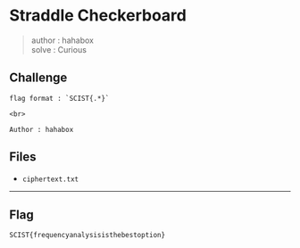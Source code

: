 # Straddle Checkerboard
> author : hahabox  
> solve : Curious

## Challenge
```
flag format : `SCIST{.*}`

<br>

Author : hahabox
```

## Files
- `ciphertext.txt`

---
## Flag
```
SCIST{frequencyanalysisisthebestoption}
```